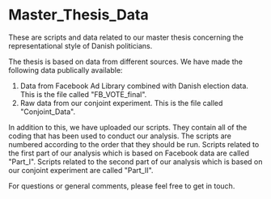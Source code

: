 # Master_Thesis_Data
These are scripts and data related to our master thesis concerning the representational style of Danish politicians. 

The thesis is based on data from different sources. We have made the following data publically available:
1. Data from Facebook Ad Library combined with Danish election data. This is the file called "FB_VOTE_final".
2. Raw data from our conjoint experiment. This is the file called "Conjoint_Data". 

In addition to this, we have uploaded our scripts. They contain all of the coding that has been used to conduct our analysis.
The scripts are numbered according to the order that they should be run. Scripts related to the first part of our analysis which
is based on Facebook data are called "Part_I". Scripts related to the second part of our analysis which is based on our conjoint
experiment are called "Part_II". 

For questions or general comments, please feel free to get in touch.
